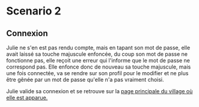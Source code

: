 # Scenario 2

## Connexion

Julie ne s'en est pas rendu compte, mais en tapant son mot de passe, elle avait laissé sa touche majuscule enfoncée, du coup son mot de passe ne fonctionne pas, elle reçoit une erreur qui l'informe que le mot de passe ne correspond pas. Elle enfonce donc de nouveau sa touche majuscule, mais une fois connectée, va se rendre sur son profil pour le modifier et ne plus être gênée par un mot de passe qu'elle n'a pas vraiment choisi.

Julie valide sa connexion et se retrouve sur la [page principale du village où elle est apparue.](../../Dynamic/Scenario_2/village_1.scenario.md)